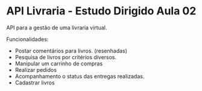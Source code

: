 # API Livraria - Estudo Dirigido Aula 02

API para a gestão de uma livraria virtual.

Funcionalidades:

* Postar comentários para livros. (resenhadas)
* Pesquisa de livros por critérios diversos.
* Manipular um carrinho de compras
* Realizar pedidos
* Acompanhamento o status das entregas realizadas.
* Cadastrar livros
